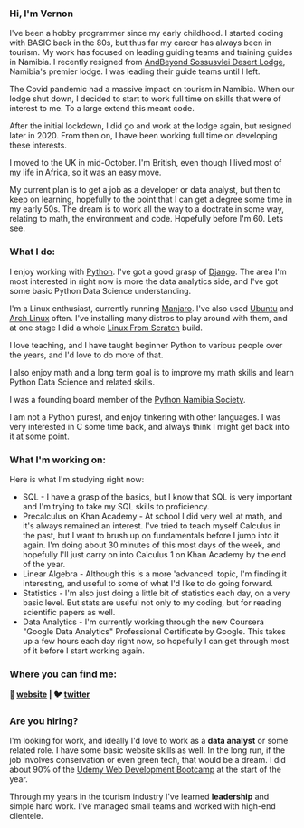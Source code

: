 ### Hi, I'm Vernon

I've been a hobby programmer since my early childhood.  I started coding with BASIC back in the 80s, but thus far my career has always been in tourism.  My work has focused on leading guiding teams and training guides in Namibia.  I recently resigned from 
[AndBeyond Sossusvlei Desert Lodge][sossus-desert-lodge], Namibia's premier lodge.  I was leading their guide teams until I left.

The Covid pandemic had a massive impact on tourism in Namibia.  When our lodge shut down, I decided to start to work full time on skills that were of interest to me.  To a large extend this meant code.

After the initial lockdown, I did go and work at the lodge again, but resigned later in 2020.  From then on, I have been working full time on developing these interests.

I moved to the UK in mid-October.  I'm British, even though I lived most of my life in Africa, so it was an easy move.

My current plan is to get a job as a developer or data analyst, but then to keep on learning, hopefully to the point that I can get a degree some time in my early 50s.  The dream is to work all the way to a doctrate in some way, relating to math, the environment and code.  Hopefully before I'm 60.  Lets see.


### What I do:

I enjoy working with  [Python][python].  I've got a good grasp of [Django][django].  The area I'm most interested in right now is more the data analytics side, and I've got some basic Python Data Science understanding.

I'm a Linux enthusiast, currently running [Manjaro][manjaro].  I've also used [Ubuntu][ubuntu] and [Arch Linux][arch] often.  I've installing many distros to play around with them, and at one stage I did a whole [Linux From Scratch][LFS] build.

I love teaching, and I have taught beginner Python to various people over the years, and I'd love to do more of that.

I also enjoy math and a long term goal is to improve my math skills and learn Python Data Science and related skills.

I was a founding board member of the [Python Namibia Society][pynam].

I am not a Python purest, and enjoy tinkering with other languages.  I was very interested in C some time back, and always think I might get back into it at some point.


### What I'm working on:

Here is what I'm studying right now:

- SQL - I have a grasp of the basics, but I know that SQL is very important and I'm trying to take my SQL skills to proficiency.
- Precalculus on Khan Academy - At school I did very well at math, and it's always remained an interest.  I've tried to teach myself Calculus in the past, but I want to brush up on fundamentals before I jump into it again.  I'm doing about 30 minutes of this most days of the week, and hopefully I'll just carry on into Calculus 1 on Khan Academy by the end of the year.
- Linear Algebra - Although this is a more 'advanced' topic, I'm finding it interesting, and useful to some of what I'd like to do going forward.
- Statistics - I'm also just doing a little bit of statistics each day, on a very basic level.  But stats are useful not only to my coding, but for reading scientific papers as well.
- Data Analytics - I'm currently working through the new Coursera "Google Data Analytics" Professional Certificate by Google.  This takes up a few hours each day right now, so hopefully I can get through most of it before I start working again.




### Where you can find me:

**🏡 [website][website] |
🐦 [twitter][twitter]**



### Are you hiring?

I'm looking for work, and ideally I'd love to work as a **data analyst** or some related role.  I have some basic website skills as well.  In the long run, if the job involves conservation or even green tech, that would be a dream.  I did about 90% of the [Udemy Web Development Bootcamp][udemy-web-dev] at the start of the year.

Through my years in the tourism industry I've learned **leadership** and simple hard work.  I've managed small teams and worked with high-end clientele.



[website]: https://vernon-swanepoel.me/
[twitter]: https://twitter.com/sandcurves
[django-rest-framework]: https://www.django-rest-framework.org/
[django]: https://www.djangoproject.com/
[udemy-drf]: https://www.udemy.com/course/the-complete-guide-to-django-rest-framework-and-vue-js/
[udemy-web-dev]: https://www.udemy.com/course/the-complete-web-development-bootcamp/
[python]: https://www.python.org/
[sossus-desert-lodge]: https://www.andbeyond.com/our-lodges/africa/namibia/sossusvlei-desert/andbeyond-sossusvlei-desert-lodge/
[vim]: https://www.vim.org/
[arch]: https://www.archlinux.org/
[manjaro]: https://manjaro.org/
[ubuntu]: https://ubuntu.com/
[LFS]: http://www.linuxfromscratch.org/
[simple-blog-code]: https://github.com/Namibnat/simpleblog
[tcma-code]: https://github.com/Namibnat/tcma
[Recruit App]: https://github.com/Namibnat/recruit
[YRAP]: https://github.com/Namibnat/yrap
[Date Picker]: https://github.com/Namibnat/date-picker
[spheniscidaecc]: https://github.com/Namibnat/spheniscidaecc
[pynam]: https://pynamibia.herokuapp.com/about/
[Penguin]: https://en.wikipedia.org/wiki/Penguin
